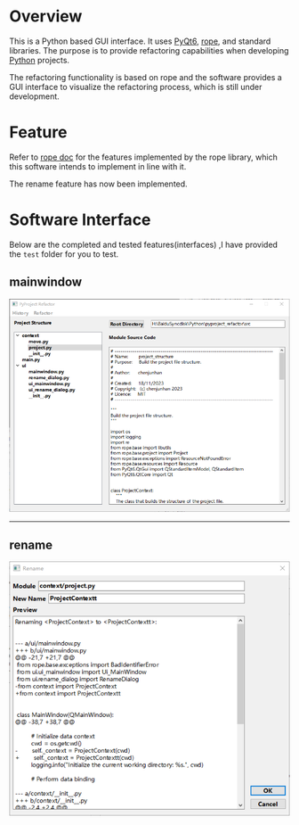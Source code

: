 # Overview

This is a Python based GUI interface. It uses [PyQt6](https://pypi.org/project/PyQt6/), [rope](https://pypi.org/project/rope/), and standard libraries. The purpose is to provide refactoring capabilities when developing [Python](https://www.python.org/) projects.

The refactoring functionality is based on rope and the software provides a GUI interface to visualize the refactoring process, which is still under development.

# Feature

Refer to [rope doc](https://rope.readthedocs.io/en/latest/rope.html#) for the features implemented by the rope library, which this software intends to implement in line with it.

The rename feature has now been implemented.

# Software Interface

Below are the completed and tested features(interfaces) ,I have provided the `test` folder for you to test. 

## mainwindow

![](pic/mainwindow.png)

---

## rename

![](pic/rename.png)